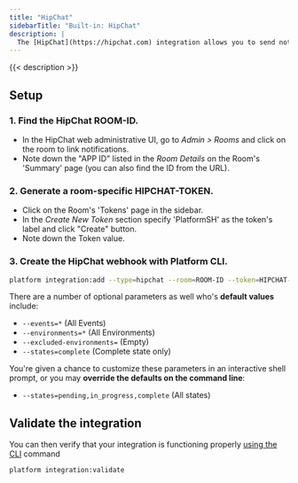 ```yaml
---
title: "HipChat"
sidebarTitle: "Built-in: HipChat"
description: |
  The [HipChat](https://hipchat.com) integration allows you to send notifications about your Platform.sh activity directly to HipChat.
---
```


{{< description >}}

## Setup

### 1. Find the HipChat ROOM-ID.

* In the HipChat web administrative UI, go to _Admin > Rooms_ and click on the room to link notifications.
* Note down the "APP ID" listed in the _Room Details_ on the Room's 'Summary' page (you can also find the ID from the URL).

### 2. Generate a room-specific HIPCHAT-TOKEN.

* Click on the Room's 'Tokens' page in the sidebar.
* In the _Create New Token_ section specify 'PlatformSH' as the token's label and click "Create" button.
* Note down the Token value.

### 3. Create the HipChat webhook with Platform CLI.

```bash
platform integration:add --type=hipchat --room=ROOM-ID --token=HIPCHAT-TOKEN
```

There are a number of optional parameters as well who's **default values** include:

* `--events=*`  (All Events)
* `--environments=*`  (All Environments)
* `--excluded-environments=` (Empty)
* `--states=complete`  (Complete state only)

You're given a chance to customize these parameters in an interactive shell prompt, or you may **override the defaults on the command line**:

* `--states=pending,in_progress,complete` (All states)

## Validate the integration

You can then verify that your integration is functioning properly [using the CLI](/integrations/overview.md#validating-integrations) command

```bash
platform integration:validate
```
